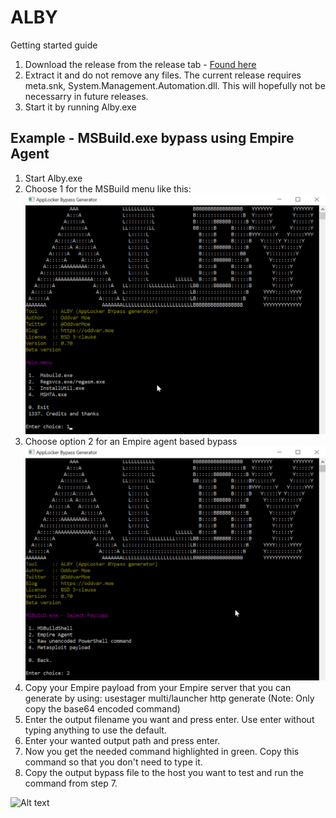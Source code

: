 # ALBY


Getting started guide
1. Download the release from the release tab - [Found here](https://github.com/ALBY-Project/ALBY/releases)
2. Extract it and do not remove any files. The current release requires meta.snk, System.Management.Automation.dll. 
This will hopefully not be necessarry in future releases.
3. Start it by running Alby.exe


## Example - MSBuild.exe bypass using Empire Agent

1. Start Alby.exe
2. Choose 1 for the MSBuild menu like this:
![Alt text](images/Example1.jpg?raw=true "MSBuild option")
3.  Choose option 2 for an Empire agent based bypass
![Alt text](images/Example2.jpg?raw=true "MSBuild - Empire Agent option")
4. Copy your Empire payload from your Empire server that you can generate by using: 
usestager multi/launcher http
generate
(Note: Only copy the base64 encoded command)
5. Enter the output filename you want and press enter. Use enter without typing anything to use the default.
6. Enter your wanted output path and press enter. 
7. Now you get the needed command highlighted in green. Copy this command so that you don't need to type it.
8. Copy the output bypass file to the host you want to test and run the command from step 7. 


![Alt text](images/Example1-Animation.gif?raw=true "MSBuild - Empire Agent animation")